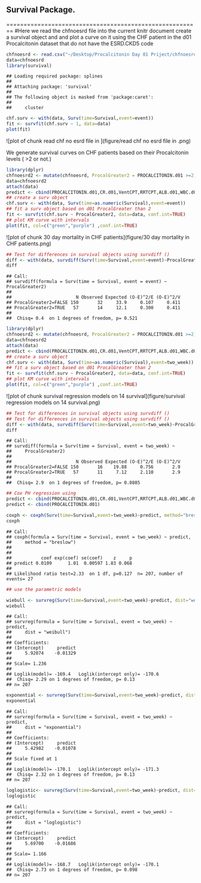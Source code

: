 ## Survival Package.

========================================================
#Here we read the chfnoesrd file into the current knitr document create a survival object and and plot a curve on it using the CHF patient in the d01 Procalcitonin dataset that do not have the ESRD.CKD5 code


```r
chfnoesrd <- read.csv("~/Desktop/Procalcitonin Day 01 Priject/chfnoesrd")
data=chfnoesrd
library(survival)
```

```
## Loading required package: splines
## 
## Attaching package: 'survival'
## 
## The following object is masked from 'package:caret':
## 
##     cluster
```

```r
chf.surv <- with(data, Surv(time=Survival,event=event))
fit <- survfit(chf.surv ~ 1, data=data)
plot(fit)
```

![plot of chunk read chf no esrd file in ](figure/read chf no esrd file in .png) 

We generate survival curves on CHF patients based on their Procalcitonin levels ( >2 or not.)


```r
library(dplyr)
chfnoesrd2 <- mutate(chfnoesrd, ProcalGreater2 = PROCALCITONIN.d01 >=2)
data=chfnoesrd2
attach(data)
predict <- cbind(PROCALCITONIN.d01,CR.d01,VentCPT,RRTCPT,ALB.d01,WBC.d01,gender)
## create a surv object
chf.surv <- with(data, Surv(time=as.numeric(Survival),event=event))
## fit a surv object based on d01 ProcalGreater than 2
fit <- survfit(chf.surv ~ ProcalGreater2, data=data, conf.int=TRUE)
## plot KM curve with intervals
plot(fit, col=c("green","purple") ,conf.int=TRUE)
```

![plot of chunk 30 day mortality in CHF patients](figure/30 day mortality in CHF patients.png) 

```r
## Test for differences in survival objects using survdiff ()
diff <- with(data, survdiff(Surv(time=Survival,event=event)~ProcalGreater2),rho=1)
diff
```

```
## Call:
## survdiff(formula = Surv(time = Survival, event = event) ~ ProcalGreater2)
## 
##                        N Observed Expected (O-E)^2/E (O-E)^2/V
## ProcalGreater2=FALSE 150       32     33.9     0.107     0.411
## ProcalGreater2=TRUE   57       14     12.1     0.300     0.411
## 
##  Chisq= 0.4  on 1 degrees of freedom, p= 0.521
```


```r
library(dplyr)
chfnoesrd2 <- mutate(chfnoesrd, ProcalGreater2 = PROCALCITONIN.d01 >=2)
data=chfnoesrd2
attach(data)
predict <- cbind(PROCALCITONIN.d01,CR.d01,VentCPT,RRTCPT,ALB.d01,WBC.d01,gender)
## create a surv object
chf.surv <- with(data, Surv(time=as.numeric(Survival),event=two_week))
## fit a surv object based on d01 ProcalGreater than 2
fit <- survfit(chf.surv ~ ProcalGreater2, data=data, conf.int=TRUE)
## plot KM curve with intervals
plot(fit, col=c("green","purple") ,conf.int=TRUE)
```

![plot of chunk survival regression models on 14 survival](figure/survival regression models on 14 survival.png) 

```r
## Test for differences in survival objects using survdiff ()
## Test for differences in survival objects using survdiff ()
diff <- with(data, survdiff(Surv(time=Survival,event=two_week)~ProcalGreater2),rho=1)
diff
```

```
## Call:
## survdiff(formula = Surv(time = Survival, event = two_week) ~ 
##     ProcalGreater2)
## 
##                        N Observed Expected (O-E)^2/E (O-E)^2/V
## ProcalGreater2=FALSE 150       16    19.88     0.756       2.9
## ProcalGreater2=TRUE   57       11     7.12     2.110       2.9
## 
##  Chisq= 2.9  on 1 degrees of freedom, p= 0.0885
```

```r
## Cox PH regression using
predict <- cbind(PROCALCITONIN.d01,CR.d01,VentCPT,RRTCPT,ALB.d01,WBC.d01,gender)
predict <- cbind(PROCALCITONIN.d01)

coxph <- coxph(Surv(time=Survival,event=two_week)~predict, method="breslow")
coxph
```

```
## Call:
## coxph(formula = Surv(time = Survival, event = two_week) ~ predict, 
##     method = "breslow")
## 
## 
##           coef exp(coef) se(coef)    z     p
## predict 0.0109      1.01  0.00597 1.83 0.068
## 
## Likelihood ratio test=2.33  on 1 df, p=0.127  n= 207, number of events= 27
```

```r
## use the parametric models

wiebull <- survreg(Surv(time=Survival,event=two_week)~predict, dist="weibull")
wiebull
```

```
## Call:
## survreg(formula = Surv(time = Survival, event = two_week) ~ predict, 
##     dist = "weibull")
## 
## Coefficients:
## (Intercept)     predict 
##     5.92074    -0.01329 
## 
## Scale= 1.236 
## 
## Loglik(model)= -169.4   Loglik(intercept only)= -170.6
## 	Chisq= 2.29 on 1 degrees of freedom, p= 0.13 
## n= 207
```

```r
exponential <- survreg(Surv(time=Survival,event=two_week)~predict, dist="exponential")
exponential
```

```
## Call:
## survreg(formula = Surv(time = Survival, event = two_week) ~ predict, 
##     dist = "exponential")
## 
## Coefficients:
## (Intercept)     predict 
##     5.42982    -0.01078 
## 
## Scale fixed at 1 
## 
## Loglik(model)= -170.1   Loglik(intercept only)= -171.3
## 	Chisq= 2.32 on 1 degrees of freedom, p= 0.13 
## n= 207
```

```r
loglogistic<- survreg(Surv(time=Survival,event=two_week)~predict, dist="loglogistic")
loglogistic
```

```
## Call:
## survreg(formula = Surv(time = Survival, event = two_week) ~ predict, 
##     dist = "loglogistic")
## 
## Coefficients:
## (Intercept)     predict 
##     5.69700    -0.01686 
## 
## Scale= 1.166 
## 
## Loglik(model)= -168.7   Loglik(intercept only)= -170.1
## 	Chisq= 2.73 on 1 degrees of freedom, p= 0.098 
## n= 207
```

